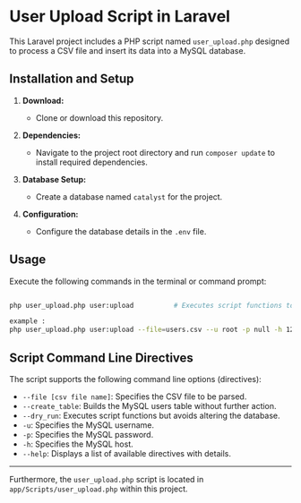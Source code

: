 

# User Upload Script in Laravel

This Laravel project includes a PHP script named `user_upload.php` designed to process a CSV file and insert its data into a MySQL database.

## Installation and Setup

1. **Download:**
    - Clone or download this repository.

2. **Dependencies:**
    - Navigate to the project root directory and run `composer update` to install required dependencies.

3. **Database Setup:**
    - Create a database named `catalyst` for the project.

4. **Configuration:**
    - Configure the database details in the `.env` file.

## Usage

Execute the following commands in the terminal or command prompt:

```bash

php user_upload.php user:upload          # Executes script functions to parse and insert data.

example :
php user_upload.php user:upload --file=users.csv --u root -p null -h 127.0.0.1
```

## Script Command Line Directives

The script supports the following command line options (directives):

- `--file [csv file name]`: Specifies the CSV file to be parsed.
- `--create_table`: Builds the MySQL users table without further action.
- `--dry_run`: Executes script functions but avoids altering the database.
- `-u`: Specifies the MySQL username.
- `-p`: Specifies the MySQL password.
- `-h`: Specifies the MySQL host.
- `--help`: Displays a list of available directives with details.

---

Furthermore, the `user_upload.php` script is located in `app/Scripts/user_upload.php` within this project.
